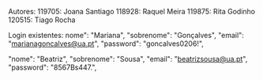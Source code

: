 Autores:
119705: Joana Santiago
118928: Raquel Meira
119875: Rita Godinho
120515: Tiago Rocha

Login existentes:
nome": "Mariana",
    "sobrenome": "Gonçalves",
    "email": "marianagoncalves@ua.pt",
    "password": "goncalves0206!",

  "nome": "Beatriz",
    "sobrenome": "Sousa",
    "email": "beatrizsousa@ua.pt",
    "password": "8567Bs447.",
